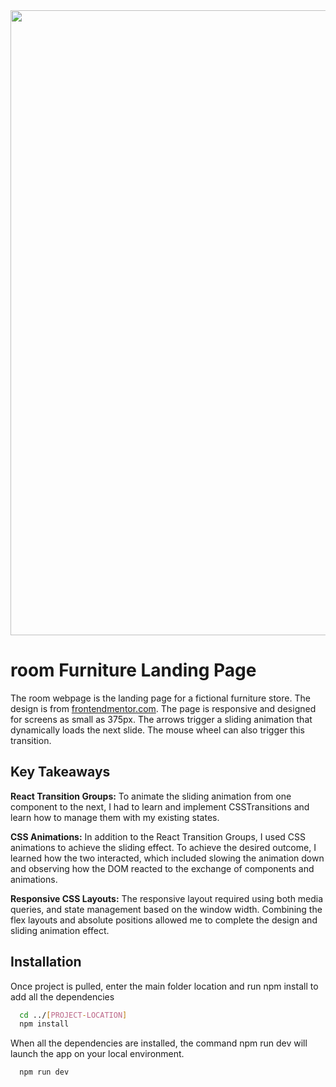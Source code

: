 <div align="center"> 
	<img src="https://user-images.githubusercontent.com/64343445/188323043-cfdb3689-5d6c-49ed-b999-5af54d850482.jpg" width= "1000">
</div> 

# room Furniture Landing Page
  
  
The room webpage is the landing page for a fictional furniture store. The design is from [frontendmentor.com](www.frontendmentor.io/challenges/room-homepage-BtdBY_ENq). The page is responsive and designed for screens as small as 375px. The arrows trigger a sliding animation that dynamically loads the next slide. The mouse wheel can also trigger this transition.

## Key Takeaways

**React Transition Groups:** To animate the sliding animation from one component to the next, I had to learn and implement CSSTransitions and learn how to manage them with my existing states. 

**CSS Animations:** In addition to the React Transition Groups, I used CSS animations to achieve the sliding effect. To achieve the desired outcome, I learned how the two interacted, which included slowing the animation down and observing how the DOM reacted to the exchange of components and animations.

**Responsive CSS Layouts:** The responsive layout required using both media queries, and state management based on the window width. Combining the flex layouts and absolute positions allowed me to complete the design and sliding animation effect.
  

## Installation

Once project is pulled, enter the main folder location and run npm install to add all the dependencies 

```bash
  cd ../[PROJECT-LOCATION]
  npm install
```

When all the dependencies are installed, the command npm run dev will launch the app on your local environment.

```bash
  npm run dev
```    
